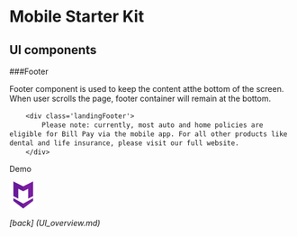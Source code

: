 Mobile Starter Kit
================================

UI components
--------------------------------

###Footer

Footer component is used to keep the content atthe bottom of the screen.  
When user scrolls the page, footer container will remain at the bottom.

		<div class='landingFooter'>
			Please note: currently, most auto and home policies are eligible for Bill Pay via the mobile app. For all other products like dental and life insurance, please visit our full website. 
		</div>
		


Demo


![alt text][Demo]

[Demo]: https://github.com/adam-p/markdown-here/raw/master/src/common/images/icon48.png "Logo Title Text 2"


*[back] (UI_overview.md)*  
